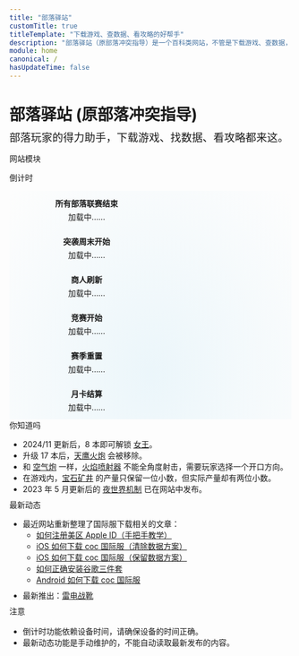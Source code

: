 ```yaml
---
title: "部落驿站"
customTitle: true
titleTemplate: "下载游戏、查数据、看攻略的好帮手"
description: "部落驿站（原部落冲突指导）是一个百科类网站，不管是下载游戏、查数据，还是看攻略，这个网站都能满足你，快来看看吧！"
module: home
canonical: /
hasUpdateTime: false
---
```


<script setup>
import { onMounted, nextTick, onBeforeUnmount } from 'vue';
import FeaturedCardGrid from '@/components/card/FeaturedCardGrid.vue';
import FeaturedCard from '@/components/card/FeaturedCard.vue';
import { calcAllCountdowns } from '@/assets/homepage-countdown.js';

let intervalId;
onMounted(() => {
    nextTick(() => {
        // 网页完全加载完毕后再计算倒计时，防止阻塞
        setTimeout(() => {
            calcAllCountdowns();
            intervalId = setInterval(calcAllCountdowns, 1000);
        }, 200);
    });
});

onBeforeUnmount(() => {
    clearInterval(intervalId);
});
</script>

<div id="homepage-site-name">
    <h1>部落驿站 (原部落冲突指导)</h1>
</div>
<div id="homepage-site-description">部落玩家的得力助手，下载游戏、找数据、看攻略都来这。</div>

<SmallTitle>网站模块</SmallTitle>
<FeaturedCardGrid>
    <FeaturedCard link="/apk"
        style="background: radial-gradient(ellipse at 50% 80%,rgba(194,97,254,0.15),hsla(0,0%,100%,0));"
        title="安装包下载" subtitle="国际服、私服"
        imgSrc="https://static.clashpost.com/homepage/homepage_apk.jpg" />
    <FeaturedCard link="/upgrade"
        style="background: radial-gradient(ellipse at 50% 80%,rgba(144,238,144,0.15),hsla(0,0%,100%,0));"
        title="升级数据" subtitle="升级时间、所需资源"
        imgSrc="https://static.clashpost.com/homepage/homepage_upgrade.jpg" />
    <FeaturedCard link="/p"
        style="background: radial-gradient(ellipse at 50% 80%,rgba(1,87,226,0.15),hsla(0,0%,100%,0));"
        title="攻略教程" subtitle="流派打法、游戏机制"
        imgSrc="https://static.clashpost.com/homepage/homepage_strategy_v2.jpg" />
    <FeaturedCard link="/faq"
        style="background: radial-gradient(ellipse at 50% 80%,rgba(221,210,59,0.15),hsla(0,0%,100%,0));"
        title="常见问题解答" subtitle="含作者的联系方式"
        imgSrc="https://static.clashpost.com/homepage/homepage_faq.jpg" />
</FeaturedCardGrid>

<SmallTitle>倒计时</SmallTitle>
<div class="homepage-countdown-cards"
    style="background: radial-gradient(ellipse at 50% 80%,rgba(135,206,235,0.15),hsla(0,0%,100%,0));">
    <div id="countdown-cwl" class="homepage-countdown-group">
        <div class="homepage-countdown-title stage-1" style="display: none;">联赛报名开始</div>
        <div class="homepage-countdown-title stage-2" style="display: none;">联赛报名结束</div>
        <div class="homepage-countdown-title stage-3" style="display: block;">所有部落联赛结束</div>
        <div class="homepage-countdown-time">加载中……</div>
    </div>
    <div id="countdown-raid-weekend" class="homepage-countdown-group">
        <div class="homepage-countdown-title stage-1" style="display: block;">突袭周末开始</div>
        <div class="homepage-countdown-title stage-2" style="display: none;">突袭周末结束</div>
        <div class="homepage-countdown-time">加载中……</div>
    </div>
    <div id="countdown-trader" class="homepage-countdown-group">
        <div class="homepage-countdown-title">商人刷新</div>
        <div class="homepage-countdown-time">加载中……</div>
    </div>
    <div id="countdown-clan-games" class="homepage-countdown-group">
        <div class="homepage-countdown-title stage-1" style="display: block;">竞赛开始</div>
        <div class="homepage-countdown-title stage-2" style="display: none;">竞赛结束</div>
        <div class="homepage-countdown-time">加载中……</div>
    </div>
    <div id="countdown-league-reset" class="homepage-countdown-group">
        <div class="homepage-countdown-title">赛季重置</div>
        <div class="homepage-countdown-time">加载中……</div>
    </div>
    <div id="countdown-gold-pass" class="homepage-countdown-group">
        <div class="homepage-countdown-title">月卡结算</div>
        <div class="homepage-countdown-time">加载中……</div>
    </div>
</div>

<div class="homepage-recommend">
<div class="homepage-recommend-item">
<SmallTitle>你知道吗</SmallTitle>
        
- 2024/11 更新后，8 本即可解锁 [女王](/upgrade/0201-Archer-Queen)。
- 升级 17 本后，[天鹰火炮](/upgrade/030b-Eagle-Artillery) 会被移除。
- 和 [空气炮](/upgrade/0306-Air-Sweeper) 一样，[火焰喷射器](/upgrade/0316-Firespitter) 不能全角度射击，需要玩家选择一个开口方向。
- 在游戏内，[宝石矿井](/upgrade/1205-Gem-Mine) 的产量只保留一位小数，但实际产量却有两位小数。
- 2023 年 5 月更新后的 [夜世界机制](/p/6582) 已在网站中发布。

</div>

<div class="homepage-recommend-item">
<SmallTitle>最新动态</SmallTitle>

- 最近网站重新整理了国际服下载相关的文章：
    - [如何注册美区 Apple ID（手把手教学）](/p/6813)
    - [iOS 如何下载 coc 国际服（清除数据方案）](/p/6676)
    - [iOS 如何下载 coc 国际服（保留数据方案）](/p/4604)
    - [如何正确安装谷歌三件套](/p/6844)
    - [Android 如何下载 coc 国际服](/p/6665)
- 最新推出：[雷电战靴](/upgrade/07c5-Electro-Boots)

</div>
</div>

<div class="homepage-attention">
    <SmallTitle>注意</SmallTitle>
    <ul>
        <li>倒计时功能依赖设备时间，请确保设备的时间正确。</li>
        <li>最新动态功能是手动维护的，不能自动读取最新发布的内容。</li>
    </ul>
</div>

<style lang="scss">
@use '@/assets/mixins.scss' as *;

#homepage-site-name {
    margin-top: 0.75rem;
    margin-bottom: 0.5rem;
    font-weight: 700;

    h1 {
        margin-bottom: 0;
    }
}

#homepage-site-description {
    margin-bottom: 1.5rem;
    font-size: 1.2rem;
    margin-bottom: 0.75rem;
}

.cp-theme-light #homepage-site-description {
    color: rgb(75, 85, 99);
}

.cp-theme-dark #homepage-site-description {
    color: rgb(162, 169, 180);
}

/* countdown feature on homepage */
.homepage-countdown-cards {
    display: flex;
    flex-wrap: wrap;
}

.homepage-countdown-group {
    width: 50%;
    padding: 0.75rem;
    text-align: center;
    background-color: transparent;
    transition: width 0.3s cubic-bezier(0, 0, 0.2, 1);

    * {
        background-color: transparent;
    }
}

@media (min-width: $cp-col-tablat-big) {
    .homepage-countdown-group {
        width: 33%;
    }
}

.homepage-countdown-title {
    margin-bottom: 0.25rem;
    font-weight: 600;
}

/* 首页推荐和注意事项 */
.homepage-recommend {
    display: flex;
    flex-wrap: wrap;
}

.homepage-recommend-item {
    width: 100%;
}

@media (min-width: $cp-col-tablat-big) {
    .homepage-recommend-item {
        width: 50%;
    }
}

.homepage-recommend-item, .homepage-attention {
    ul {
        margin-left: 1.5rem;
        padding-left: 0;
        
        &:last-child { 
            margin-bottom: .5rem;
        }
    }
}

.homepage-attention ul {
    margin-top: 1rem;
}

main#layout-index {
    padding: 1rem 1.5rem;
}

@media (min-width: 1624px) {
    main#layout-index {
        /* 1.5rem - (100% - $cp-col-deskop)) / 2 = 824px - 50% */
        padding: 1rem calc(824px - 50%);
    }
}

@media (min-width: $cp-col-deskop) {
    main#layout-index {
        padding: 1rem 0.5rem;
    }
}

/* 覆盖默认的图片样式 */
.cp-featured-card img {
    margin: inherit
}
</style>